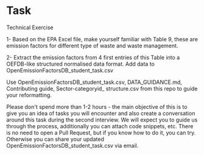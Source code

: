 # Task

Technical Exercise

1- Based on the EPA Excel file, make yourself familiar with Table 9, these are emission
factors for different type of waste and waste management.

2- Extract the emission factors from 4 first entries of this Table into a OEFDB-like structured
normalised data format. Add data to OpenEmissionFactorsDB_student_task.csv

Use OpenEmissionFactorsDB_student_task.csv, DATA_GUIDANCE.md, Contributing guide, Sector-categoryid_
structure.csv from this repo to guide your reformatting.

Please don't spend more than 1-2 hours - the main objective of this is to give you an idea of
tasks you will encounter and also create a conversation around this task during the second interview. We will expect you to guide us through the process, additionally you can attach code snippets, etc. 
There is no need to open a Pull Request, but if you know how to do it, you can try. Otherwise you can share your updated OpenEmissionFactorsDB_student_task.csv via email.
